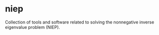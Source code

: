 # niep
Collection of tools and software related to solving the nonnegative inverse eigenvalue problem (NIEP).
